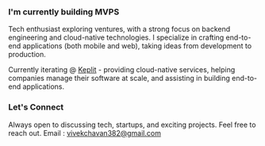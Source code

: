 ### I'm currently building MVPS

Tech enthusiast exploring ventures, with a strong focus on backend engineering and cloud-native technologies. I specialize in crafting end-to-end applications (both mobile and web), taking ideas from development to production.

Currently iterating @ [Keplit](https://www.linkedin.com/company/keplit/) -  providing cloud-native services, helping companies manage their software at scale, and assisting in building end-to-end applications.

### Let's Connect
Always open to discussing tech, startups, and exciting projects. Feel free to reach out.
Email : vivekchavan382@gmail.com


